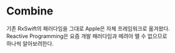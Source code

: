 # Combine
기존 RxSwift의 패러다임을 그대로 Apple은 자체 프레임워크로 옮겨왔다.</br>
Reactive Programming은 요즘 개발 패러다임과 떼려야 뗄 수 없으므로</br>
하나씩 알아보려한다.
